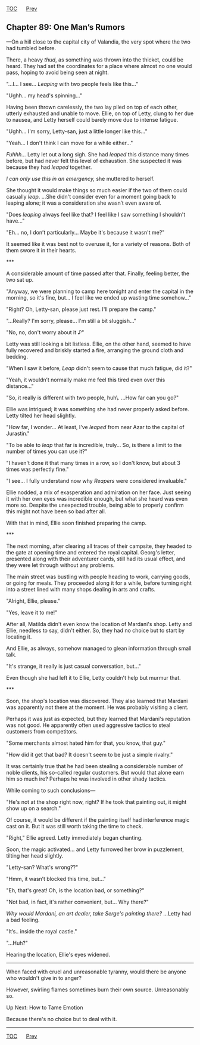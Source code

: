 [TOC](../readme.md)&nbsp;&nbsp;&nbsp;&nbsp;&nbsp;&nbsp;[Prev](index_split_064.md)&nbsp;&nbsp;&nbsp;&nbsp;&nbsp;&nbsp;



## Chapter 89: One Man’s Rumors

—On a hill close to the capital city of Valandia, the very spot where
the two had tumbled before.

There, a heavy *thud*, as something was thrown into the thicket, could
be heard. They had set the coordinates for a place where almost no one
would pass, hoping to avoid being seen at night.

"...I... I see... *Leaping* with two people feels like this..."

"Ughh... my head's spinning..."

Having been thrown carelessly, the two lay piled on top of each other,
utterly exhausted and unable to move. Ellie, on top of Letty, clung to
her due to nausea, and Letty herself could barely move due to intense
fatigue.

"Ughh... I'm sorry, Letty-san, just a little longer like this..."

"Yeah... I don't think I can move for a while either..."

*Fuhhh…* Letty let out a long sigh. She had *leaped* this distance many
times before, but had never felt this level of exhaustion. She suspected
it was because they had *leaped* together.

*I can only use this in an emergency,* she muttered to herself.

She thought it would make things so much easier if the two of them could
casually *leap*. ...She didn't consider even for a moment going back to
leaping alone; it was a consideration she wasn’t even aware of.

"Does *leaping* always feel like that? I feel like I saw something I
shouldn't have..."

"Eh... no, I don’t particularly... Maybe it's because it wasn't me?"

It seemed like it was best not to overuse it, for a variety of reasons.
Both of them swore it in their hearts.

\*\*\*

A considerable amount of time passed after that. Finally, feeling
better, the two sat up.

"Anyway, we were planning to camp here tonight and enter the capital in
the morning, so it's fine, but... I feel like we ended up wasting time
somehow..."

"Right? Oh, Letty-san, please just rest. I'll prepare the camp."

"...Really? I'm sorry, please... I'm still a bit sluggish..."

"No, no, don't worry about it ♪"

Letty was still looking a bit listless. Ellie, on the other hand, seemed
to have fully recovered and briskly started a fire, arranging the ground
cloth and bedding.

"When I saw it before, *Leap* didn't seem to cause that much fatigue,
did it?"

"Yeah, it wouldn’t normally make me feel this tired even over this
distance..."

"So, it really is different with two people, huh\\. ...How far can you
go?"

Ellie was intrigued; it was something she had never properly asked
before. Letty tilted her head slightly.

"How far, I wonder... At least, I've *leaped* from near Azar to the
capital of Jurastin."

"To be able to *leap* that far is incredible, truly... So, is there a
limit to the number of times you can use it?"

"I haven't done it that many times in a row, so I don't know, but about
3 times was perfectly fine."

"I see... I fully understand now why *Reapers* were considered
invaluable."

Ellie nodded, a mix of exasperation and admiration on her face. Just
seeing it with her own eyes was incredible enough, but what she heard
was even more so. Despite the unexpected trouble, being able to properly
confirm this might not have been so bad after all.

With that in mind, Ellie soon finished preparing the camp.

\*\*\*

The next morning, after clearing all traces of their campsite, they
headed to the gate at opening time and entered the royal capital.
Georg's letter, presented along with their adventurer cards, still had
its usual effect, and they were let through without any problems.

The main street was bustling with people heading to work, carrying
goods, or going for meals. They proceeded along it for a while, before
turning right into a street lined with many shops dealing in arts and
crafts.

"Alright, Ellie, please."

"Yes, leave it to me!"

After all, Matilda didn't even know the location of Mardani's shop.
Letty and Ellie, needless to say, didn't either. So, they had no choice
but to start by locating it.

And Ellie, as always, somehow managed to glean information through small
talk.

"It's strange, it really is just casual conversation, but..."

Even though she had left it to Ellie, Letty couldn't help but murmur
that.

\*\*\*

Soon, the shop's location was discovered. They also learned that Mardani
was apparently not there at the moment. He was probably visiting a
client.

Perhaps it was just as expected, but they learned that Mardani's
reputation was not good. He apparently often used aggressive tactics to
steal customers from competitors.

"Some merchants almost hated him for that, you know, that guy."

"How did it get that bad? It doesn't seem to be just a simple rivalry."

It was certainly true that he had been stealing a considerable number of
noble clients, his so-called regular customers. But would that alone
earn him so much ire? Perhaps he was involved in other shady tactics.

While coming to such conclusions—

"He's not at the shop right now, right? If he took that painting out, it
might show up on a search."

Of course, it would be different if the painting itself had interference
magic cast on it. But it was still worth taking the time to check.

"Right," Ellie agreed. Letty immediately began chanting.

Soon, the magic activated... and Letty furrowed her brow in puzzlement,
tilting her head slightly.

"Letty-san? What's wrong??"

"Hmm, it wasn’t blocked this time, but..."

"Eh, that's great! Oh, is the location bad, or something?"

"Not bad, in fact, it's rather convenient, but... Why there?"

*Why would Mardani, an art dealer, take Serge's painting there?*
...Letty had a bad feeling.

"It’s.. inside the royal castle."

"...Huh?"

Hearing the location, Ellie's eyes widened.

------------------------------------------------------------------------

When faced with cruel and unreasonable tyranny, would there be anyone
who wouldn't give in to anger?

However, swirling flames sometimes burn their own source. Unreasonably
so.

Up Next: How to Tame Emotion

Because there's no choice but to deal with it.


---
[TOC](../readme.md)&nbsp;&nbsp;&nbsp;&nbsp;&nbsp;&nbsp;[Prev](index_split_064.md)&nbsp;&nbsp;&nbsp;&nbsp;&nbsp;&nbsp;

